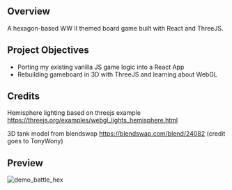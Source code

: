 ## Overview
A hexagon-based WW II themed board game built with React and ThreeJS.

## Project Objectives
- Porting my existing vanilla JS game logic into a React App
- Rebuilding gameboard in 3D with ThreeJS and learning about WebGL

## Credits
Hemisphere lighting based on threejs example https://threejs.org/examples/webgl_lights_hemisphere.html

3D tank model from blendswap https://blendswap.com/blend/24082 (credit goes to TonyWony)

## Preview
![demo_battle_hex](https://user-images.githubusercontent.com/2363880/122687324-0a893180-d1d3-11eb-9ccc-f025f1e6b740.gif)

